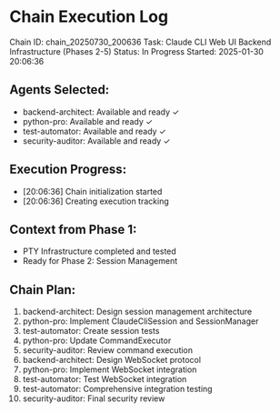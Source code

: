# Chain Execution Log
Chain ID: chain_20250730_200636
Task: Claude CLI Web UI Backend Infrastructure (Phases 2-5)
Status: In Progress
Started: 2025-01-30 20:06:36

## Agents Selected:
- backend-architect: Available and ready ✓
- python-pro: Available and ready ✓
- test-automator: Available and ready ✓
- security-auditor: Available and ready ✓

## Execution Progress:
- [20:06:36] Chain initialization started
- [20:06:36] Creating execution tracking

## Context from Phase 1:
- PTY Infrastructure completed and tested
- Ready for Phase 2: Session Management

## Chain Plan:
1. backend-architect: Design session management architecture
2. python-pro: Implement ClaudeCliSession and SessionManager
3. test-automator: Create session tests
4. python-pro: Update CommandExecutor
5. security-auditor: Review command execution
6. backend-architect: Design WebSocket protocol
7. python-pro: Implement WebSocket integration
8. test-automator: Test WebSocket integration
9. test-automator: Comprehensive integration testing
10. security-auditor: Final security review